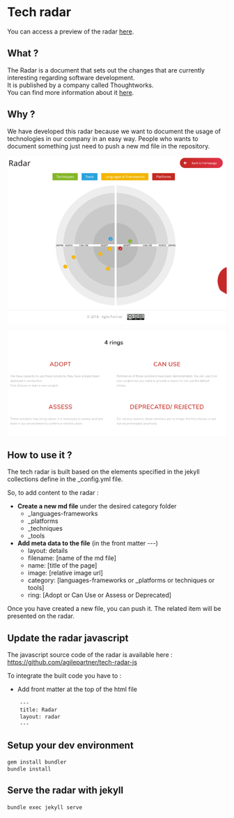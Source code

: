 # Tech radar

You can access a preview of the radar [here](https://agilepartner.github.io/tech-radar/).

## What ?
The Radar is a document that sets out the changes that are currently interesting regarding software development.  
It is published by a company called Thoughtworks.  
You can find more information about it [here](https://www.thoughtworks.com/radar/faq).

## Why ?
We have developed this radar because we want to document the usage of technologies in our company in an easy way.
People who wants to document something just need to push a new md file in the repository.

![tech-radar](/assets/images/preview.png)

![tech-radar](/assets/images/preview-rings.png)

## How to use it ?
The tech radar is built based on the elements specified in the jekyll collections define in the _config.yml file.

So, to add content to the radar :
* **Create a new md file** under the desired category folder
    * _languages-frameworks
    * _platforms
    * _techniques
    * _tools
* **Add meta data to the file** (in the front matter ---)
    * layout: details
    * filename: [name of the md file]
    * name: [title of the page]
    * image: [relative image url]
    * category: [languages-frameworks or _platforms or techniques or tools]
    * ring: [Adopt or Can Use or Assess or Deprecated]

Once you have created a new file, you can push it.
The related item will be presented on the radar.

## Update the radar javascript
The javascript source code of the radar is available here : https://github.com/agilepartner/tech-radar-js

To integrate the built code you have to :
* Add front matter at the top of the html file
```
    ---
    title: Radar
    layout: radar
    ---
```

## Setup your dev environment
```
gem install bundler
bundle install
```

## Serve the radar with jekyll
```
bundle exec jekyll serve
```
